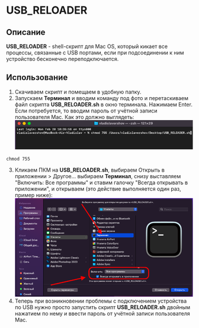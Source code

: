 # USB_RELOADER

## Описание
**USB_RELOADER** - shell-скрипт для Mac OS, который кикает все процессы, связанные с USB портами, если при подсоединении к ним устройство бесконечно переподключается.

## Использование
1) Скачиваем скрипт и помещаем в удобную папку.
2) Запускаем **Терминал** и вводим команду под фото и перетаскиваем файл скрипта **USB_RELOADER.sh** в окно терминала. Нажимаем Enter. Если потребуется, то вводим пароль от учётной записи пользователя Mac. Как это должно выглядеть:
![EXAMPLE](https://github.com/redn1ghtz/USB_RELOADER/blob/main/Examples/chmod_example.png)
```console
chmod 755 
```
3) Кликаем ПКМ на **USB_RELOADER.sh**, выбираем Открыть в приложении > Другое... выбираем **Терминал**, снизу выставляем "Включить: Все программы" и ставим галочку "Всегда открывать в приложении", и открываем (это действие выполняется один раз, пример ниже):
![EXAMPLE](https://github.com/redn1ghtz/USB_RELOADER/blob/main/Examples/always_open.png)
4) Теперь при возникновении проблемы с подключением устройства по USB нужно просто запустить скрипт **USB_RELOADER.sh** двойным нажатием по нему и ввести пароль от учётной записи пользователя Mac.
